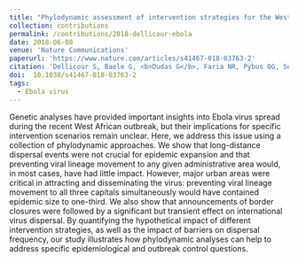 ```yaml
---
title: "Phylodynamic assessment of intervention strategies for the West African Ebola virus outbreak"
collection: contributions
permalink: /contributions/2018-dellicour-ebola
date: 2018-06-08
venue: 'Nature Communications'
paperurl: 'https://www.nature.com/articles/s41467-018-03763-2'
citation: 'Dellicour S, Baele G, <b>Dudas G</b>, Faria NR, Pybus OG, Suchard MA, Rambaut A, Lemey P, 2018. &quot;Phylodynamic assessment of intervention strategies for the West African Ebola virus outbreak&quot;. <i>Nature Communications</i> 9: 2222.'
doi:  10.1038/s41467-018-03763-2
tags:
  - Ebola virus
---
```



Genetic analyses have provided important insights into Ebola virus spread during the recent West African outbreak, but their implications for specific intervention scenarios remain unclear.
Here, we address this issue using a collection of phylodynamic approaches.
We show that long-distance dispersal events were not crucial for epidemic expansion and that preventing viral lineage movement to any given administrative area would, in most cases, have had little impact.
However, major urban areas were critical in attracting and disseminating the virus: preventing viral lineage movement to all three capitals simultaneously would have contained epidemic size to one-third.
We also show that announcements of border closures were followed by a significant but transient effect on international virus dispersal.
By quantifying the hypothetical impact of different intervention strategies, as well as the impact of barriers on dispersal frequency, our study illustrates how phylodynamic analyses can help to address specific epidemiological and outbreak control questions.
